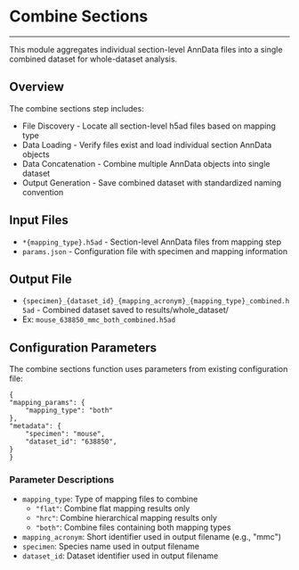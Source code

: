 # Combine Sections
---

This module aggregates individual section-level AnnData files into a single combined dataset for whole-dataset analysis. 

## Overview
The combine sections step includes:

- File Discovery - Locate all section-level h5ad files based on mapping type
- Data Loading - Verify files exist and load individual section AnnData objects 
- Data Concatenation - Combine multiple AnnData objects into single dataset
- Output Generation - Save combined dataset with standardized naming convention

## Input Files

- `*{mapping_type}.h5ad` - Section-level AnnData files from mapping step
- `params.json` - Configuration file with specimen and mapping information

## Output File
- `{specimen}_{dataset_id}_{mapping_acronym}_{mapping_type}_combined.h5ad` - Combined dataset saved to results/whole_dataset/
- Ex: `mouse_638850_mmc_both_combined.h5ad`

## Configuration Parameters
The combine sections function uses parameters from existing configuration file:

    {
    "mapping_params": {
        "mapping_type": "both"
    }, 
    "metadata": {
        "specimen": "mouse",
        "dataset_id": "638850",
    }
    }

### Parameter Descriptions

- `mapping_type`: Type of mapping files to combine
  - `"flat"`: Combine flat mapping results only
  - `"hrc"`: Combine hierarchical mapping results only
  - `"both"`: Combine files containing both mapping types
- `mapping_acronym`: Short identifier used in output filename (e.g., "mmc")
- `specimen`: Species name used in output filename
- `dataset_id`: Dataset identifier used in output filename
